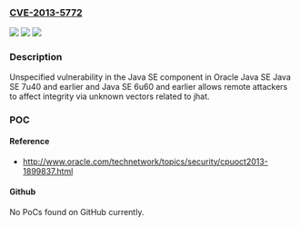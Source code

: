 ### [CVE-2013-5772](https://cve.mitre.org/cgi-bin/cvename.cgi?name=CVE-2013-5772)
![](https://img.shields.io/static/v1?label=Product&message=n%2Fa&color=blue)
![](https://img.shields.io/static/v1?label=Version&message=n%2Fa&color=blue)
![](https://img.shields.io/static/v1?label=Vulnerability&message=n%2Fa&color=brighgreen)

### Description

Unspecified vulnerability in the Java SE component in Oracle Java SE Java SE 7u40 and earlier and Java SE 6u60 and earlier allows remote attackers to affect integrity via unknown vectors related to jhat.

### POC

#### Reference
- http://www.oracle.com/technetwork/topics/security/cpuoct2013-1899837.html

#### Github
No PoCs found on GitHub currently.

